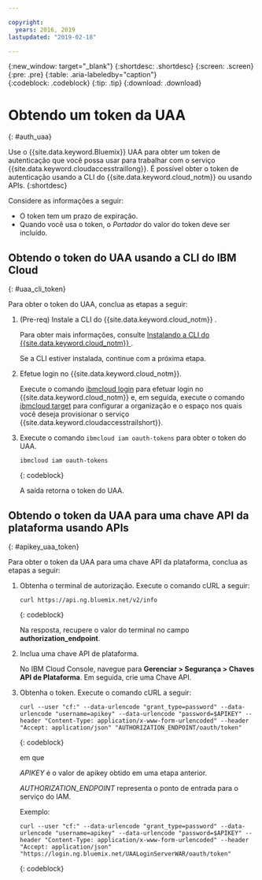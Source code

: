 ```yaml
---

copyright:
  years: 2016, 2019
lastupdated: "2019-02-18"

---
```


{:new_window: target="_blank"}
{:shortdesc: .shortdesc}
{:screen: .screen}
{:pre: .pre}
{:table: .aria-labeledby="caption"}    
{:codeblock: .codeblock}
{:tip: .tip}
{:download: .download}


# Obtendo um token da UAA
{: #auth_uaa}

Use o {{site.data.keyword.Bluemix}} UAA para obter um token de autenticação que você possa usar para trabalhar com o serviço {{site.data.keyword.cloudaccesstraillong}}. É possível obter o token de autenticação usando a CLI do {{site.data.keyword.cloud_notm}} ou usando APIs.
{:shortdesc}

Considere as informações a seguir:

* O token tem um prazo de expiração. 
* Quando você usa o token, o *Portador* do valor do token deve ser incluído.
		
## Obtendo o token do UAA usando a CLI do IBM Cloud
{: #uaa_cli_token}

Para obter o token do UAA, conclua as etapas a seguir:

1. (Pre-req) Instale a CLI do  {{site.data.keyword.cloud_notm}} .

   Para obter mais informações, consulte [Instalando a CLI do {{site.data.keyword.cloud_notm}} ](/docs/cli?topic=cloud-cli-ibmcloud-cli#ibmcloud-cli).
   
   Se a CLI estiver instalada, continue com a próxima etapa.
    
2. Efetue login no {{site.data.keyword.cloud_notm}}. 

    Execute o comando [ibmcloud login](/docs/cli/reference/ibmcloud/bx_cli.html#ibmcloud_login) para efetuar login no {{site.data.keyword.cloud_notm}} e, em seguida, execute o comando [ibmcloud target](/docs/cli/reference/ibmcloud/bx_cli.html#ibmcloud_target) para configurar a organização e o espaço nos quais você deseja provisionar o serviço {{site.data.keyword.cloudaccesstrailshort}}.
	
3. Execute o comando `ibmcloud iam oauth-tokens` para obter o token do UAA.

    ```
	ibmcloud iam oauth-tokens
	```
	{: codeblock}
	
	A saída retorna o token do UAA.


	


## Obtendo o token da UAA para uma chave API da plataforma usando APIs
{: #apikey_uaa_token}

Para obter o token da UAA para uma chave API da plataforma, conclua as etapas a seguir:

1. Obtenha o terminal de autorização. Execute o comando cURL a seguir:

    ```
    curl https://api.ng.bluemix.net/v2/info
    ```
    {: codeblock}

    Na resposta, recupere o valor do terminal no campo **authorization_endpoint**.

2. Inclua uma chave API de plataforma.

    No IBM Cloud Console, navegue para **Gerenciar > Segurança > Chaves API de Plataforma**.
    Em seguida, crie uma Chave API.

3. Obtenha o token. Execute o comando cURL a seguir:

    ```
    curl --user "cf:" --data-urlencode "grant_type=password" --data-urlencode "username=apikey" --data-urlencode "password=$APIKEY" --header "Content-Type: application/x-www-form-urlencoded" --header "Accept: application/json" "AUTHORIZATION_ENDPOINT/oauth/token"
    ```
    {: codeblock}

    em que 
    
    *APIKEY* é o valor de apikey obtido em uma etapa anterior.
    
    *AUTHORIZATION_ENDPOINT* representa o ponto de entrada para o serviço do IAM.

    Exemplo:

    ```
    curl --user "cf:" --data-urlencode "grant_type=password" --data-urlencode "username=apikey" --data-urlencode "password=$APIKEY" --header "Content-Type: application/x-www-form-urlencoded" --header "Accept: application/json" "https://login.ng.bluemix.net/UAALoginServerWAR/oauth/token"
    ```
    {: codeblock}


